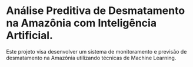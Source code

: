 # Análise Preditiva de Desmatamento na Amazônia com Inteligência Artificial.
Este projeto visa desenvolver um sistema de monitoramento e previsão de desmatamento na Amazônia  utilizando técnicas de Machine Learning.
